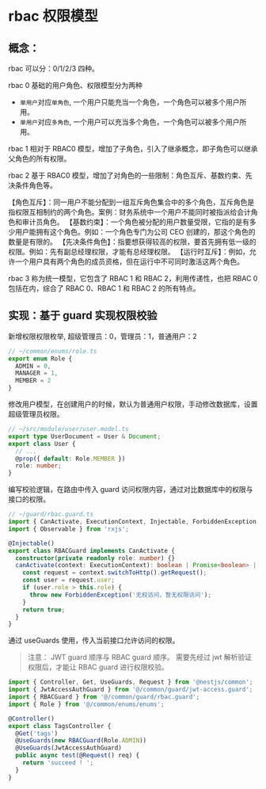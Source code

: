 <!--
 * @Date: 2022-09-19 17:20:46
 * @LastEditTime: 2022-09-19 17:35:16
-->

# rbac 权限模型

## 概念：

rbac 可以分：0/1/2/3 四种。

rbac 0
基础的用户角色、权限模型分为两种

- `单用户`对应`单角色`, 一个用户只能充当一个角色，一个角色可以被多个用户所用。
- `单用户`对应`多角色`, 一个用户可以充当多个角色，一个角色可以被多个用户所用。

rbac 1
相对于 RBAC0 模型，增加了子角色，引入了继承概念，即子角色可以继承父角色的所有权限。

rbac 2
基于 RBAC0 模型，增加了对角色的一些限制：角色互斥、基数约束、先决条件角色等。

【角色互斥】：同一用户不能分配到一组互斥角色集合中的多个角色，互斥角色是指权限互相制约的两个角色。案例：财务系统中一个用户不能同时被指派给会计角色和审计员角色。
【基数约束】：一个角色被分配的用户数量受限，它指的是有多少用户能拥有这个角色。例如：一个角色专门为公司 CEO 创建的，那这个角色的数量是有限的。
【先决条件角色】：指要想获得较高的权限，要首先拥有低一级的权限。例如：先有副总经理权限，才能有总经理权限。
【运行时互斥】：例如，允许一个用户具有两个角色的成员资格，但在运行中不可同时激活这两个角色。

rbac 3
称为统一模型，它包含了 RBAC 1 和 RBAC 2，利用传递性，也把 RBAC 0 包括在内，综合了 RBAC 0、RBAC 1 和 RBAC 2 的所有特点。

## 实现：基于 guard 实现权限校验

新增权限权限枚举, 超级管理员：0，管理员：1，普通用户：2

```typescript
// ~/common/enums/role.ts
export enum Role {
  ADMIN = 0,
  MANAGER = 1,
  MEMBER = 2
}
```

修改用户模型，在创建用户的时候，默认为普通用户权限，手动修改数据库，设置超级管理员权限。

```typescript
// ~/src/module/user/user.model.ts
export type UserDocument = User & Document;
export class User {
  // ...
  @prop({ default: Role.MEMBER })
  role: number;
}
```

编写校验逻辑，在路由中传入 guard 访问权限内容，通过对比数据库中的权限与接口的权限。

```typescript
// ~/guard/rbac.guard.ts
import { CanActivate, ExecutionContext, Injectable, ForbiddenException } from '@nestjs/common';
import { Observable } from 'rxjs';

@Injectable()
export class RBACGuard implements CanActivate {
  constructor(private readonly role: number) {}
  canActivate(context: ExecutionContext): boolean | Promise<boolean> | Observable<boolean> {
    const request = context.switchToHttp().getRequest();
    const user = request.user;
    if (user.role > this.role) {
      throw new ForbiddenException('无权访问，暂无权限访问');
    }
    return true;
  }
}
```

通过 useGuards 使用，传入当前接口允许访问的权限。

> 注意： JWT guard 顺序与 RBAC guard 顺序。 需要先经过 jwt 解析验证权限后，才能让 RBAC guard 进行权限校验。

```typescript
import { Controller, Get, UseGuards, Request } from '@nestjs/common';
import { JwtAccessAuthGuard } from '@/common/guard/jwt-access.guard';
import { RBACGuard } from '@/common/guard/rbac.guard';
import { Role } from '@/common/enums/enums';

@Controller()
export class TagsController {
  @Get('tags')
  @UseGuards(new RBACGuard(Role.ADMIN))
  @UseGuards(JwtAccessAuthGuard)
  public async test(@Request() req) {
    return 'succeed ! ';
  }
}
```
